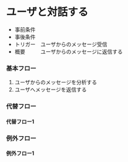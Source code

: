 # ユーザと対話する
- 事前条件　
- 事後条件
- トリガー　ユーザからのメッセージ受信
- 概要　　　ユーザからのメッセージに返信する

### 基本フロー
1. ユーザからのメッセージを分析する
1. ユーザへメッセージを返信する
### 代替フロー
#### 代替フロー1 

### 例外フロー
#### 例外フロー1